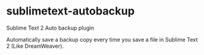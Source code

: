 sublimetext-autobackup
======================

Sublime Text 2 Auto backup plugin

Automatically save a backup copy every time you save a file in Sublime Text 2 (Like DreamWeaver).
